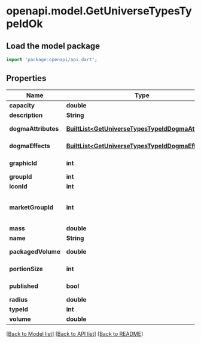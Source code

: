 # openapi.model.GetUniverseTypesTypeIdOk

## Load the model package
```dart
import 'package:openapi/api.dart';
```

## Properties
Name | Type | Description | Notes
------------ | ------------- | ------------- | -------------
**capacity** | **double** | capacity number | [optional] 
**description** | **String** | description string | 
**dogmaAttributes** | [**BuiltList&lt;GetUniverseTypesTypeIdDogmaAttribute&gt;**](GetUniverseTypesTypeIdDogmaAttribute.md) | dogma_attributes array | [optional] 
**dogmaEffects** | [**BuiltList&lt;GetUniverseTypesTypeIdDogmaEffect&gt;**](GetUniverseTypesTypeIdDogmaEffect.md) | dogma_effects array | [optional] 
**graphicId** | **int** | graphic_id integer | [optional] 
**groupId** | **int** | group_id integer | 
**iconId** | **int** | icon_id integer | [optional] 
**marketGroupId** | **int** | This only exists for types that can be put on the market | [optional] 
**mass** | **double** | mass number | [optional] 
**name** | **String** | name string | 
**packagedVolume** | **double** | packaged_volume number | [optional] 
**portionSize** | **int** | portion_size integer | [optional] 
**published** | **bool** | published boolean | 
**radius** | **double** | radius number | [optional] 
**typeId** | **int** | type_id integer | 
**volume** | **double** | volume number | [optional] 

[[Back to Model list]](../README.md#documentation-for-models) [[Back to API list]](../README.md#documentation-for-api-endpoints) [[Back to README]](../README.md)


